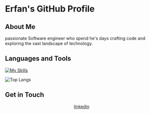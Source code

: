 # Erfan's GitHub Profile

## About Me

passionate Software engineer who spend he's days crafting code and exploring the vast landscape of technology.

## Languages and Tools

  [![My Skills](https://skillicons.dev/icons?i=flutter,dart,androidstudio,gradle,git,firebase,postman,html,css,xd,figma,&perline=5)](https://skillicons.dev)
  
  
  ![Top Langs](https://github-readme-stats.vercel.app/api/top-langs/?username=soltanzadehErfan&hide_progress=true)
## Get in Touch

<div align="center" dir="auto">
<a href="https://www.linkedin.com/in/erfan-soltanzadeh" rel="nofollow">linkedin</a>
</div>
